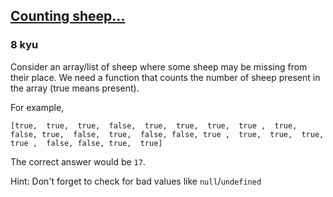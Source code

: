 <h2><a href=https://www.codewars.com/kata/54edbc7200b811e956000556/train/csharp target="_blank">Counting sheep...</a></h2><h3>8 kyu</h3><p>Consider an array/list of sheep where some sheep may be missing from their place. We need a function that counts the number of sheep present in the array (true means present).</p><p>For example,</p><pre><code class="language-csharp">[<span class="cm-atom">true</span>,  <span class="cm-atom">true</span>,  <span class="cm-atom">true</span>,  <span class="cm-atom">false</span>,  <span class="cm-atom">true</span>,  <span class="cm-atom">true</span>,  <span class="cm-atom">true</span>,  <span class="cm-atom">true</span> ,  <span class="cm-atom">true</span>,  <span class="cm-atom">false</span>, <span class="cm-atom">true</span>,  <span class="cm-atom">false</span>,  <span class="cm-atom">true</span>,  <span class="cm-atom">false</span>, <span class="cm-atom">false</span>, <span class="cm-atom">true</span> ,  <span class="cm-atom">true</span>,  <span class="cm-atom">true</span>,  <span class="cm-atom">true</span>,  <span class="cm-atom">true</span> ,  <span class="cm-atom">false</span>, <span class="cm-atom">false</span>, <span class="cm-atom">true</span>,  <span class="cm-atom">true</span>]</code></pre><pre style="display: none;"><code class="language-crystal">[<span class="cm-atom">true</span>,  <span class="cm-atom">true</span>,  <span class="cm-atom">true</span>,  <span class="cm-atom">false</span>,  <span class="cm-atom">true</span>,  <span class="cm-atom">true</span>,  <span class="cm-atom">true</span>,  <span class="cm-atom">true</span> ,  <span class="cm-atom">true</span>,  <span class="cm-atom">false</span>, <span class="cm-atom">true</span>,  <span class="cm-atom">false</span>,  <span class="cm-atom">true</span>,  <span class="cm-atom">false</span>, <span class="cm-atom">false</span>, <span class="cm-atom">true</span> ,  <span class="cm-atom">true</span>,  <span class="cm-atom">true</span>,  <span class="cm-atom">true</span>,  <span class="cm-atom">true</span> ,  <span class="cm-atom">false</span>, <span class="cm-atom">false</span>, <span class="cm-atom">true</span>,  <span class="cm-atom">true</span>]</code></pre><pre style="display: none;"><code class="language-dart">[<span class="cm-atom">true</span>,  <span class="cm-atom">true</span>,  <span class="cm-atom">true</span>,  <span class="cm-atom">false</span>,  <span class="cm-atom">true</span>,  <span class="cm-atom">true</span>,  <span class="cm-atom">true</span>,  <span class="cm-atom">true</span> ,  <span class="cm-atom">true</span>,  <span class="cm-atom">false</span>, <span class="cm-atom">true</span>,  <span class="cm-atom">false</span>,  <span class="cm-atom">true</span>,  <span class="cm-atom">false</span>, <span class="cm-atom">false</span>, <span class="cm-atom">true</span> ,  <span class="cm-atom">true</span>,  <span class="cm-atom">true</span>,  <span class="cm-atom">true</span>,  <span class="cm-atom">true</span> ,  <span class="cm-atom">false</span>, <span class="cm-atom">false</span>, <span class="cm-atom">true</span>,  <span class="cm-atom">true</span>]</code></pre><pre style="display: none;"><code class="language-elixir">[<span class="cm-keyword">true</span>,  <span class="cm-keyword">true</span>,  <span class="cm-keyword">true</span>,  <span class="cm-keyword">false</span>,  <span class="cm-keyword">true</span>,  <span class="cm-keyword">true</span>,  <span class="cm-keyword">true</span>,  <span class="cm-keyword">true</span> ,  <span class="cm-keyword">true</span>,  <span class="cm-keyword">false</span>, <span class="cm-keyword">true</span>,  <span class="cm-keyword">false</span>,  <span class="cm-keyword">true</span>,  <span class="cm-keyword">false</span>, <span class="cm-keyword">false</span>, <span class="cm-keyword">true</span> ,  <span class="cm-keyword">true</span>,  <span class="cm-keyword">true</span>,  <span class="cm-keyword">true</span>,  <span class="cm-keyword">true</span> ,  <span class="cm-keyword">false</span>, <span class="cm-keyword">false</span>, <span class="cm-keyword">true</span>,  <span class="cm-keyword">true</span>]</code></pre><pre style="display: none;"><code class="language-javascript">[<span class="cm-atom">true</span>,  <span class="cm-atom">true</span>,  <span class="cm-atom">true</span>,  <span class="cm-atom">false</span>,  <span class="cm-atom">true</span>,  <span class="cm-atom">true</span>,  <span class="cm-atom">true</span>,  <span class="cm-atom">true</span> ,  <span class="cm-atom">true</span>,  <span class="cm-atom">false</span>, <span class="cm-atom">true</span>,  <span class="cm-atom">false</span>,  <span class="cm-atom">true</span>,  <span class="cm-atom">false</span>, <span class="cm-atom">false</span>, <span class="cm-atom">true</span> ,  <span class="cm-atom">true</span>,  <span class="cm-atom">true</span>,  <span class="cm-atom">true</span>,  <span class="cm-atom">true</span> ,  <span class="cm-atom">false</span>, <span class="cm-atom">false</span>, <span class="cm-atom">true</span>,  <span class="cm-atom">true</span>]</code></pre><pre style="display: none;"><code class="language-haskell">[<span class="cm-builtin">True</span>,  <span class="cm-builtin">True</span>,  <span class="cm-builtin">True</span>,  <span class="cm-builtin">False</span>,  <span class="cm-builtin">True</span>,  <span class="cm-builtin">True</span>,  <span class="cm-builtin">True</span>,  <span class="cm-builtin">True</span> ,  <span class="cm-builtin">True</span>,  <span class="cm-builtin">False</span>, <span class="cm-builtin">True</span>,  <span class="cm-builtin">False</span>,  <span class="cm-builtin">True</span>,  <span class="cm-builtin">False</span>, <span class="cm-builtin">False</span>, <span class="cm-builtin">True</span> ,  <span class="cm-builtin">True</span>,  <span class="cm-builtin">True</span>,  <span class="cm-builtin">True</span>,  <span class="cm-builtin">True</span> ,  <span class="cm-builtin">False</span>, <span class="cm-builtin">False</span>, <span class="cm-builtin">True</span>,  <span class="cm-builtin">True</span>]</code></pre><pre style="display: none;"><code class="language-python">[<span class="cm-keyword">True</span>,  <span class="cm-keyword">True</span>,  <span class="cm-keyword">True</span>,  <span class="cm-keyword">False</span>,  <span class="cm-keyword">True</span>,  <span class="cm-keyword">True</span>,  <span class="cm-keyword">True</span>,  <span class="cm-keyword">True</span> ,  <span class="cm-keyword">True</span>,  <span class="cm-keyword">False</span>, <span class="cm-keyword">True</span>,  <span class="cm-keyword">False</span>,  <span class="cm-keyword">True</span>,  <span class="cm-keyword">False</span>, <span class="cm-keyword">False</span>, <span class="cm-keyword">True</span> ,  <span class="cm-keyword">True</span>,  <span class="cm-keyword">True</span>,  <span class="cm-keyword">True</span>,  <span class="cm-keyword">True</span> ,  <span class="cm-keyword">False</span>, <span class="cm-keyword">False</span>, <span class="cm-keyword">True</span>,  <span class="cm-keyword">True</span>]</code></pre><pre style="display: none;"><code class="language-c">{ <span class="cm-atom">true</span>,  <span class="cm-atom">true</span>,  <span class="cm-atom">true</span>,  <span class="cm-atom">false</span>,  <span class="cm-atom">true</span>,  <span class="cm-atom">true</span>,  <span class="cm-atom">true</span>,  <span class="cm-atom">true</span>,  <span class="cm-atom">true</span>,  <span class="cm-atom">false</span>, <span class="cm-atom">true</span>,  <span class="cm-atom">false</span>,  <span class="cm-atom">true</span>,  <span class="cm-atom">false</span>, <span class="cm-atom">false</span>, <span class="cm-atom">true</span>,  <span class="cm-atom">true</span>,  <span class="cm-atom">true</span>,  <span class="cm-atom">true</span>,  <span class="cm-atom">true</span>,  <span class="cm-atom">false</span>, <span class="cm-atom">false</span>, <span class="cm-atom">true</span>,  <span class="cm-atom">true</span> }</code></pre><pre style="display: none;"><code class="language-cpp">{ <span class="cm-atom">true</span>,  <span class="cm-atom">true</span>,  <span class="cm-atom">true</span>,  <span class="cm-atom">false</span>,  <span class="cm-atom">true</span>,  <span class="cm-atom">true</span>,  <span class="cm-atom">true</span>,  <span class="cm-atom">true</span>,  <span class="cm-atom">true</span>,  <span class="cm-atom">false</span>, <span class="cm-atom">true</span>,  <span class="cm-atom">false</span>,  <span class="cm-atom">true</span>,  <span class="cm-atom">false</span>, <span class="cm-atom">false</span>, <span class="cm-atom">true</span>,  <span class="cm-atom">true</span>,  <span class="cm-atom">true</span>,  <span class="cm-atom">true</span>,  <span class="cm-atom">true</span>,  <span class="cm-atom">false</span>, <span class="cm-atom">false</span>, <span class="cm-atom">true</span>,  <span class="cm-atom">true</span> }</code></pre><pre style="display: none;"><code class="language-rust">&amp;[<span class="cm-builtin">true</span>,  <span class="cm-builtin">true</span>,  <span class="cm-builtin">true</span>,  <span class="cm-builtin">false</span>,  <span class="cm-builtin">true</span>,  <span class="cm-builtin">true</span>,  <span class="cm-builtin">true</span>,  <span class="cm-builtin">true</span> ,  <span class="cm-builtin">true</span>,  <span class="cm-builtin">false</span>, <span class="cm-builtin">true</span>,  <span class="cm-builtin">false</span>,  <span class="cm-builtin">true</span>,  <span class="cm-builtin">false</span>, <span class="cm-builtin">false</span>, <span class="cm-builtin">true</span> ,  <span class="cm-builtin">true</span>,  <span class="cm-builtin">true</span>,  <span class="cm-builtin">true</span>,  <span class="cm-builtin">true</span> ,  <span class="cm-builtin">false</span>, <span class="cm-builtin">false</span>, <span class="cm-builtin">true</span>,  <span class="cm-builtin">true</span>]</code></pre><pre style="display: none;"><code class="language-scala"><span class="cm-type">Array</span>(  <span class="cm-atom">true</span>,  <span class="cm-atom">true</span>,  <span class="cm-atom">true</span>,  <span class="cm-atom">false</span>,  <span class="cm-atom">true</span>,  <span class="cm-atom">true</span>,  <span class="cm-atom">true</span>,  <span class="cm-atom">true</span>,  <span class="cm-atom">true</span>,  <span class="cm-atom">false</span>, <span class="cm-atom">true</span>,  <span class="cm-atom">false</span>,  <span class="cm-atom">true</span>,  <span class="cm-atom">false</span>, <span class="cm-atom">false</span>, <span class="cm-atom">true</span>,  <span class="cm-atom">true</span>,  <span class="cm-atom">true</span>,  <span class="cm-atom">true</span>,  <span class="cm-atom">true</span>,  <span class="cm-atom">false</span>, <span class="cm-atom">false</span>, <span class="cm-atom">true</span>,  <span class="cm-atom">true</span>)</code></pre><pre style="display: none;"><code class="language-racket"><span class="cm-comment">;for racket in this kata, </span><span class="cm-comment">;only values that are exactly #t count as sheep. </span><span class="cm-comment">;any other value is not a sheep.</span><span class="cm-bracket">(</span><span class="cm-variable">count-sheeps</span> <span class="cm-atom">'</span><span class="cm-atom">(</span><span class="cm-atom">#t</span> <span class="cm-atom">#t</span> <span class="cm-atom">#t</span> <span class="cm-atom">#f</span> <span class="cm-atom">#t</span> <span class="cm-atom">#t</span> <span class="cm-atom">1</span>                <span class="cm-atom">#t</span> <span class="cm-atom">#f</span> <span class="cm-atom">#f</span> <span class="cm-atom">#f</span> <span class="cm-atom">#f</span> <span class="cm-atom">#f</span> <span class="cm-atom">#f</span>                <span class="cm-atom">#t</span> <span class="cm-atom">#f</span> <span class="cm-atom">#t</span> <span class="cm-atom">#t</span> <span class="cm-atom">#t</span> <span class="cm-atom">#t</span> <span class="cm-atom">#t</span>                <span class="cm-atom">#t</span> <span class="cm-atom">#t</span> <span class="cm-atom">#f</span> <span class="cm-atom">#t</span> <span class="cm-atom">#t</span> <span class="cm-atom">#t</span> <span class="cm-atom">5</span><span class="cm-atom">)</span><span class="cm-bracket">)</span></code></pre><pre style="display: none;"><code class="language-factor"><span class="cm-keyword">{</span> <span class="cm-keyword">t</span> <span class="cm-keyword">t</span> <span class="cm-keyword">t</span> <span class="cm-keyword">f</span>  <span class="cm-keyword">t</span> <span class="cm-keyword">t</span> <span class="cm-keyword">t</span> <span class="cm-keyword">t</span>  <span class="cm-keyword">t</span> <span class="cm-keyword">f</span> <span class="cm-keyword">t</span> <span class="cm-keyword">f</span>  <span class="cm-keyword">t</span> <span class="cm-keyword">f</span> <span class="cm-keyword">f</span> <span class="cm-keyword">t</span>  <span class="cm-keyword">t</span> <span class="cm-keyword">t</span> <span class="cm-keyword">t</span> <span class="cm-keyword">t</span>  <span class="cm-keyword">f</span> <span class="cm-keyword">f</span> <span class="cm-keyword">t</span> <span class="cm-keyword">t</span> <span class="cm-keyword">}</span></code></pre><pre style="display: none;"><code class="language-bf"><span class="cm-comment">"</span><span class="cm-comment">t</span><span class="cm-comment">t</span><span class="cm-comment">t</span><span class="cm-comment">f</span><span class="cm-comment">t</span><span class="cm-comment">t</span><span class="cm-comment">t</span><span class="cm-comment">t</span><span class="cm-comment">t</span><span class="cm-comment">f</span><span class="cm-comment">t</span><span class="cm-comment">f</span><span class="cm-comment">t</span><span class="cm-comment">f</span><span class="cm-comment">f</span><span class="cm-comment">t</span><span class="cm-comment">t</span><span class="cm-comment">t</span><span class="cm-comment">t</span><span class="cm-comment">t</span><span class="cm-comment">f</span><span class="cm-comment">f</span><span class="cm-comment">t</span><span class="cm-comment">t</span><span class="cm-comment">"</span></code></pre><p>The correct answer would be <code>17</code>.</p><p>Hint: Don't forget to check for bad values like <code>null</code>/<code>undefined</code></p>